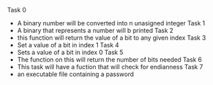 Task 0
- A binary number will be converted into n unasigned integer
Task 1
- A binary that represents a number will b printed
Task 2
- this function will return the value of a bit to any given index
Task 3
- Set a value of a bit in index 1
Task 4
- Sets a value of a bit in index 0
Task 5
- The function on this will return the number of bits needed
Task 6
- This task will have a fuction that will check for endianness
Task 7
- an executable file containing a password
